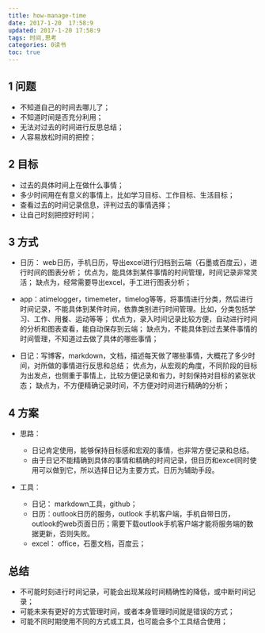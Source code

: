```yaml
---
title: how-manage-time
date: 2017-1-20  17:58:9
updated: 2017-1-20 17:58:9
tags: 时间,思考
categories: 0读书
toc: true
---
```


## 1 问题

- 不知道自己的时间去哪儿了；
- 不知道时间是否充分利用；
- 无法对过去的时间进行反思总结；
- 人容易放松时间的把控；

## 2 目标

- 过去的具体时间上在做什么事情；
- 多少时间用在有意义的事情上，比如学习目标、工作目标、生活目标；
- 查看过去的时间记录信息，评判过去的事情选择；
- 让自己时刻把控好时间；

## 3 方式

- 日历： web日历，手机日历，导出excel进行归档到云端（石墨或百度云），进行时间的图表分析；
优点为，能具体到某件事情的时间管理，时间记录非常灵活；
缺点为，经常需要导出excel，手工进行图表分析；

- app：atimelogger，timemeter，timelog等等，将事情进行分类，然后进行时间记录，不能具体到某件时间，依靠类别进行时间管理。比如，分类包括学习、工作、用餐、运动等等；
优点为，录入时间记录比较方便，自动进行时间的分析和图表查看，能自动保存到云端；
缺点为，不能具体到过去某件事情的时间管理，不知道过去做了具体的哪些事情；

- 日记：写博客，markdown，文档，描述每天做了哪些事情，大概花了多少时间，对所做的事情进行反思和总结；
优点为，从宏观的角度，不同阶段的目标为出发点，也侧重于事情上，比较方便记录和省力，时刻保持对目标的紧张状态；
缺点为，不方便精确记录时间，不方便对时间进行精确的分析；

## 4 方案

- 思路：
	- 日记肯定使用，能够保持目标感和宏观的事情，也非常方便记录和总结。
	- 由于日记不能精确到具体的事情和精确的时间记录，但日历和excel同时使用可以做到它，所以选择日记为主要方式，日历为辅助手段。
	
- 工具：
	 - 日记： markdown工具，github；
	 - 日历：outlook日历的服务，outlook 手机客户端，手机自带日历，outlook的web页面日历；需要下载outlook手机客户端才能将服务端的数据更新，否则失败。
	 - excel：  office，石墨文档，百度云；


##  总结

- 不可能时刻进行时间记录，可能会出现某段时间精确性的降低，或中断时间记录；
- 可能未来有更好的方式管理时间，或者本身管理时间就是错误的方式；
- 可能不同时期使用不同的方式或工具，也可能会多个工具结合使用；


